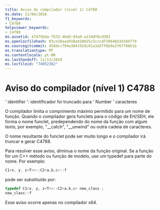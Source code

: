 ```yaml
---
title: Aviso do compilador (nível 1) C4788
ms.date: 11/04/2016
f1_keywords:
- C4788
helpviewer_keywords:
- C4788
ms.assetid: 47d75bda-f833-4bdd-93a0-a134df0cd303
ms.openlocfilehash: 03ce38aaa910a410025c5cccdf39646d34104779
ms.sourcegitcommit: 458dcc794e3841919c01a3a5ff6b9a3767f8861b
ms.translationtype: MT
ms.contentlocale: pt-BR
ms.lasthandoff: 11/13/2019
ms.locfileid: "74052382"
---
```

# <a name="compiler-warning-level-1-c4788"></a>Aviso do compilador (nível 1) C4788

' identifier ': identificador foi truncado para ' Number ' caracteres

O compilador limita o comprimento máximo permitido para um nome de função. Quando o compilador gera funclets para o código de EH/SEH, ele forma o nome funclet, predependendo do nome da função com algum texto, por exemplo, "__catch", "\__unwind" ou outra cadeia de caracteres.

O nome resultante do funclet pode ser muito longo e o compilador irá truncar e gerar C4788.

Para resolver esse aviso, diminua o nome da função original. Se a função for um C++ método ou função de modelo, use um typedef para parte do nome. Por exemplo:

```cpp
C1<x, y, z<T>>::C2<a,b,c>::f
```

pode ser substituído por:

```cpp
typedef C1<x, y, z<T>>::C2<a,b,c> new_class ;
new_class::f
```

Esse aviso ocorre apenas no compilador x64.